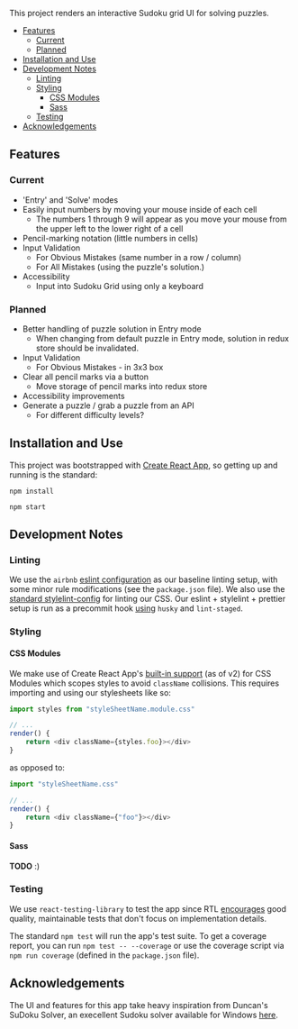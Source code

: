 This project renders an interactive Sudoku grid UI for solving puzzles.

-   [Features](#Features)
    -   [Current](#Current)
    -   [Planned](#Planned)
-   [Installation and Use](#Installation-and-Use)
-   [Development Notes](#Development-Notes)
    -   [Linting](#Linting)
    -   [Styling](#Styling)
        -   [CSS Modules](#CSS-Modules)
        -   [Sass](#Sass)
    -   [Testing](#Testing)
-   [Acknowledgements](#Acknowledgements)

## Features

### Current

-   'Entry' and 'Solve' modes
-   Easily input numbers by moving your mouse inside of each cell
    -   The numbers 1 through 9 will appear as you move your mouse from the upper left to the lower right of a cell
-   Pencil-marking notation (little numbers in cells)
-   Input Validation
    -   For Obvious Mistakes (same number in a row / column)
    -   For All Mistakes (using the puzzle's solution.)
-   Accessibility
    -   Input into Sudoku Grid using only a keyboard

### Planned

-   Better handling of puzzle solution in Entry mode
    -   When changing from default puzzle in Entry mode, solution in redux store should be invalidated.
-   Input Validation
    -   For Obvious Mistakes - in 3x3 box
-   Clear all pencil marks via a button
    -   Move storage of pencil marks into redux store
-   Accessibility improvements
-   Generate a puzzle / grab a puzzle from an API
    -   For different difficulty levels?

## Installation and Use

This project was bootstrapped with [Create React App](https://github.com/facebook/create-react-app), so getting up and running is the standard:

`npm install`

`npm start`

## Development Notes

### Linting

We use the `airbnb` [eslint configuration](https://github.com/airbnb/javascript/tree/master/packages/eslint-config-airbnb) as our baseline linting setup, with some minor rule modifications (see the `package.json` file). We also use the [standard stylelint-config](https://github.com/stylelint/stylelint-config-standard) for linting our CSS. Our eslint + stylelint + prettier setup is run as a precommit hook [using](https://medium.com/@bartwijnants/using-prettier-and-husky-to-make-your-commits-save-2960f55cd351) `husky` and `lint-staged`.

### Styling

#### CSS Modules

We make use of Create React App's [built-in support](https://facebook.github.io/create-react-app/docs/adding-a-css-modules-stylesheet) (as of v2) for CSS Modules which scopes styles to avoid `className` collisions. This requires importing and using our stylesheets like so:

```js
import styles from "styleSheetName.module.css"

// ...
render() {
    return <div className={styles.foo}></div>
}
```

as opposed to:

```js
import "styleSheetName.css"

// ...
render() {
    return <div className={"foo"}></div>
}
```

#### Sass

**TODO** :)

### Testing

We use `react-testing-library` to test the app since RTL [encourages](https://github.com/testing-library/react-testing-library#the-problem) good quality, maintainable tests that don't focus on implementation details.

The standard `npm test` will run the app's test suite. To get a coverage report, you can run `npm test -- --coverage` or use the coverage script via `npm run coverage` (defined in the `package.json` file).

## Acknowledgements

The UI and features for this app take heavy inspiration from Duncan's SuDoku Solver, an execellent Sudoku solver available for Windows [here](http://www.littlegogs.com/).
